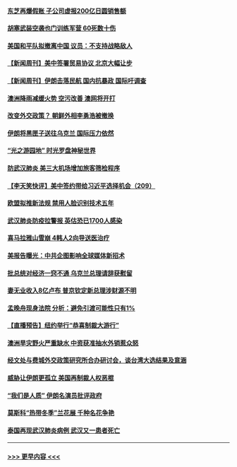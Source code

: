 #### [东芝再爆假账 子公司虚报200亿日圆销售额](../pages/prog202/a102755949.md?t=01191201) 
#### [胡塞武装空袭也门训练军营 60死数十伤](../pages/prog202/a102755921.md?t=01191201) 
#### [美国和平队拟撤离中国 议员：不支持战略敌人](../pages/prog202/a102755896.md?t=01191201) 
#### [【新闻周刊】美中签署贸易协议  北京大幅让步](../pages/prog202/a102755893.md?t=01191201) 
#### [【新闻周刊】伊朗击落民航 国内抗暴政 国际吁调查](../pages/prog202/a102755773.md?t=01191201) 
#### [澳洲降雨减缓火势 空污改善 澳网将开打](../pages/prog202/a102755661.md?t=01191201) 
#### [改变外交政策？ 朝鲜外相李勇浩被撤换](../pages/prog202/a102755817.md?t=01191201) 
#### [伊朗将黑匣子送往乌克兰 国际压力依然](../pages/prog202/a102755784.md?t=01191201) 
#### [“光之游园地” 时光罗盘神秘世界](../pages/prog202/a102755744.md?t=01191201) 
#### [防武汉肺炎 美三大机场增加旅客筛检程序](../pages/prog202/a102755752.md?t=01191201) 
#### [【李天笑快评】美中签约带给习近平选择机会（209）](../pages/prog202/a102755709.md?t=01191201) 
#### [欧盟拟推新法规  禁用人脸识别技术五年](../pages/prog202/a102755658.md?t=01191201) 
#### [武汉肺炎防疫拉警报 英估恐已1700人感染](../pages/prog202/a102755639.md?t=01191201) 
#### [喜马拉雅山雪崩 4韩人2向导送医治疗](../pages/prog202/a102755429.md?t=01191201) 
#### [美报告曝光：中共企图影响全球媒体新招术](../pages/prog202/a102755535.md?t=01191201) 
#### [批总统对经济一窍不通 乌克兰总理请辞获慰留](../pages/prog202/a102755361.md?t=01191201) 
#### [妻无业收入8亿卢布 普京钦定新总理涉财源不明](../pages/prog202/a102755310.md?t=01191201) 
#### [孟晚舟现身法院 分析：避免引渡可能性只有1%](../pages/prog202/a102755286.md?t=01191201) 
#### [【直播预告】纽约举行“恭喜制裁大游行”](../pages/prog202/a102755308.md?t=01191201) 
#### [澳洲旱灾野火严重缺水 中资获准抽水外销惹众怒](../pages/prog202/a102755285.md?t=01191201) 
#### [经文处与费城外交政策研究所合办研讨会，谈台湾大选结果及意涵](../pages/prog202/a102755234.md?t=01191201) 
#### [威胁让伊朗更孤立 美国再制裁人权恶棍](../pages/prog202/a102755094.md?t=01191201) 
#### [“我们是人质” 伊朗名演员批评政府](../pages/prog202/a102755061.md?t=01191201) 
#### [莫斯科“热带冬季”兰花展 千种名花争艳](../pages/prog202/a102754998.md?t=01191201) 
#### [泰国再现武汉肺炎病例 武汉又一患者死亡](../pages/prog202/a102754990.md?t=01191201) 

----
#### [ >>> 更早内容 <<< ](../indexes/prog202-earlier.md)
